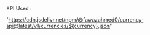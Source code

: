 API Used : 

"https://cdn.jsdelivr.net/npm/@fawazahmed0/currency-api@latest/v1/currencies/${currency}.json"